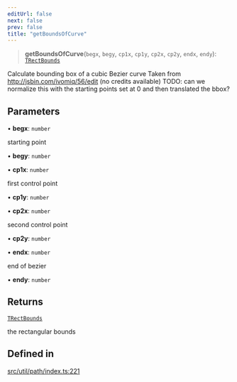 ```yaml
---
editUrl: false
next: false
prev: false
title: "getBoundsOfCurve"
---
```


> **getBoundsOfCurve**(`begx`, `begy`, `cp1x`, `cp1y`, `cp2x`, `cp2y`, `endx`, `endy`): [`TRectBounds`](/api/type-aliases/trectbounds/)

Calculate bounding box of a cubic Bezier curve
Taken from http://jsbin.com/ivomiq/56/edit (no credits available)
TODO: can we normalize this with the starting points set at 0 and then translated the bbox?

## Parameters

• **begx**: `number`

starting point

• **begy**: `number`

• **cp1x**: `number`

first control point

• **cp1y**: `number`

• **cp2x**: `number`

second control point

• **cp2y**: `number`

• **endx**: `number`

end of bezier

• **endy**: `number`

## Returns

[`TRectBounds`](/api/type-aliases/trectbounds/)

the rectangular bounds

## Defined in

[src/util/path/index.ts:221](https://github.com/fabricjs/fabric.js/blob/v6.0.0-rc4/src/util/path/index.ts#L221)
